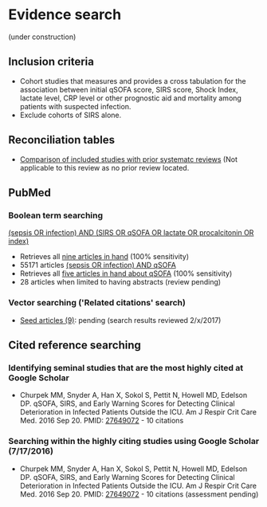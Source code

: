 # Evidence search
(under construction)
## Inclusion criteria
* Cohort studies that measures and provides a cross tabulation for the association between initial qSOFA score, SIRS score, Shock Index, lactate level, CRP level or other prognostic aid and mortality among patients with suspected infection.
* Exclude cohorts of SIRS alone.

## Reconciliation tables
* [Comparison of included studies with prior systematc reviews](../../tree/master/reconciliation-tables/) (Not applicable to this review as no prior review located.

## PubMed
### Boolean term searching
[(sepsis OR infection) AND (SIRS OR qSOFA OR lactate OR procalcitonin OR index)](https://www.ncbi.nlm.nih.gov/pubmed?cmd=Search&term=%28sepsis%20OR%20infection%29%20AND%20%28SIRS%20OR%20qSOFA%20OR%20lactate%20OR%20procalcitonin%20OR%20index%29)
* Retrieves all [nine articles in hand](https://www.ncbi.nlm.nih.gov/pubmed?cmd=Search&term=27876592%2028114554%2027823893%2027649072%2026903336%2026903335%2017431582%2015190968%2023599863) (100% sensitivity)
* 55171 articles
[(sepsis OR infection) AND qSOFA](https://www.ncbi.nlm.nih.gov/pubmed?cmd=Search&term=%28sepsis%20OR%20infection%29%20AND%20qSOFA)
* Retrieves all [five articles in hand about qSOFA](https://www.ncbi.nlm.nih.gov/pubmed?cmd=Search&term=28114554%2028114554%2027823893%2027823893%2027876592%2027876592%2026903335%2026903335%2026903335%2026903335%2027649072%2027649072) (100% sensitivity)
* 28 articles when limited to having abstracts (review pending)

### Vector searching ('Related citations' search)
* [Seed articles (9)](https://www.ncbi.nlm.nih.gov/pubmed?cmd=Search&tool=SUMSearch2plugins&term=27876592%2028114554%2027823893%2027649072%2026903336%2026903335%2017431582%2015190968%2023599863): pending (search results reviewed 2/x/2017)

## Cited reference searching

### Identifying seminal studies that are the most highly cited at Google Scholar
- Churpek MM, Snyder A, Han X, Sokol S, Pettit N, Howell MD, Edelson DP. qSOFA, SIRS, and Early Warning Scores for Detecting Clinical Deterioration in Infected Patients Outside the ICU. Am J Respir Crit Care Med. 2016 Sep 20. PMID: [27649072](https://pubmed.gov/27649072) - 10 citations

### Searching within the highly citing studies using Google Scholar (7/17/2016)
- Churpek MM, Snyder A, Han X, Sokol S, Pettit N, Howell MD, Edelson DP. qSOFA, SIRS, and Early Warning Scores for Detecting Clinical Deterioration in Infected Patients Outside the ICU. Am J Respir Crit Care Med. 2016 Sep 20. PMID: [27649072](https://pubmed.gov/27649072) - 10 citations (assessment pending)

